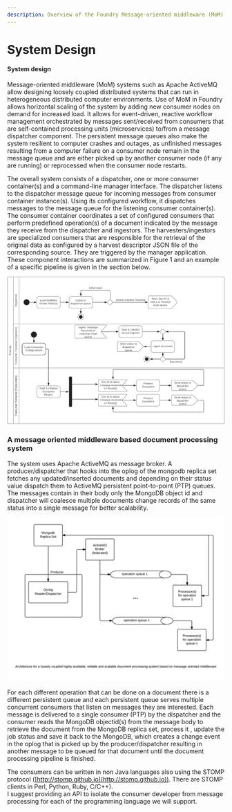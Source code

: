 ```yaml
---
description: Overview of the Foundry Message-oriented middleware (MoM) system
---
```


# System Design

#### System design <a href="#129408862" id="129408862"></a>

Message-oriented middleware (MoM) systems such as Apache ActiveMQ allow designing loosely coupled distributed systems that can run in heterogeneous distributed computer environments. Use of MoM in Foundry allows horizontal scaling of the system by adding new consumer nodes on demand for increased load. It allows for event-driven, reactive workflow management orchestrated by messages sent/received from consumers that are self-contained processing units (microservices) to/from a message dispatcher component. The persistent message queues also make the system resilient to computer crashes and outages, as unfinished messages resulting from a computer failure on a consumer node remain in the message queue and are either picked up by another consumer node (if any are running) or reprocessed when the consumer node restarts.

The overall system consists of a dispatcher, one or more consumer container(s) and a command-line manager interface. The dispatcher listens to the dispatcher message queue for incoming messages from consumer container instance(s). Using its configured workflow, it dispatches messages to the message queue for the listening consumer container(s). The consumer container coordinates a set of configured consumers that perform predefined operation(s) of a document indicated by the message they receive from the dispatcher and ingestors. The harvesters/ingestors are specialized consumers that are responsible for the retrieval of the original data as configured by a harvest descriptor JSON file of the corresponding source. They are triggered by the manager application. These component interactions are summarized in Figure 1 and an example of a specific pipeline is given in the section below.

![Figure 1: Foundry dispatcher and consumer container unified modeling language activity diagram.](<../.gitbook/assets/image (7).png>)

### A message oriented middleware based document processing system

The system uses Apache ActiveMQ as message broker. A producer/dispatcher that hooks into the oplog of the mongodb replica set fetches any updated/inserted documents and depending on their status value dispatch them to ActiveMQ persistent point-to-point (PTP) queues. The messages contain in their body only the MongoDB object id and dispatcher will coalesce multiple documents change records of the same status into a single message for better scalability.

![](<../.gitbook/assets/image (20).png>)

For each different operation that can be done on a document there is a different persistent queue and each persistent queue serves multiple concurrent consumers that listen on messages they are interested. Each message is delivered to a single consumer (PTP) by the dispatcher and the consumer reads the MongoDB objectid(s) from the message body to retrieve the document from the MongoDB replica set, process it , update the job status and save it back to the MongoDB, which creates a change event in the oplog that is picked up by the producer/dispatcher resulting in another message to be queued for that document until the document processing pipeline is finished.

The consumers can be written in non Java languages also using the STOMP protocol ([http://stomp.github.io](http://stomp.github.io)). There are STOMP clients in Perl, Python, Ruby, C/C++).\
I suggest providing an API to isolate the consumer developer from message processing for each of the programming language we will support.
